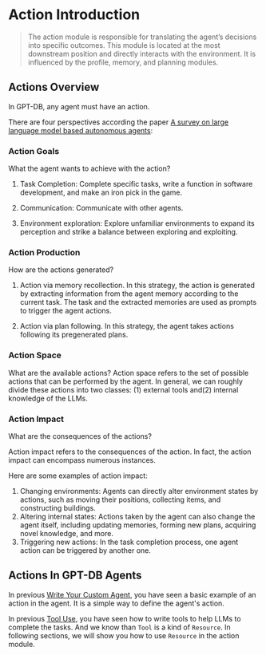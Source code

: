 # Action Introduction

> The action module is responsible for translating the agent’s decisions into specific outcomes. 
> This module is located at the most downstream position and directly interacts with the environment. 
> It is influenced by the profile, memory, and planning modules.

## Actions Overview

In GPT-DB, any agent must have an action.


There are four perspectives according the paper 
[A survey on large language model based autonomous agents](https://link.springer.com/article/10.1007/s11704-024-40231-1):

### Action Goals

What the agent wants to achieve with the action?

1. Task Completion: Complete specific tasks, write a function in software development,
and make an iron pick in the game.

2. Communication: Communicate with other agents.

3. Environment exploration: Explore unfamiliar environments to expand its perception
and strike a balance between exploring and exploiting.

### Action Production

How are the actions generated?
1. Action via memory recollection. In this strategy, the action is generated by 
extracting information from the agent memory according to the current task. The task 
and the extracted memories are used as prompts to trigger the agent actions.

2. Action via plan following. In this strategy, the agent takes actions following its pregenerated plans.

### Action Space

What are the available actions?
Action space refers to the set of possible actions that can be performed by the agent.
In general, we can roughly divide these actions into two classes: 
(1) external tools and(2) internal knowledge of the LLMs.

### Action Impact

What are the consequences of the actions?

Action impact refers to the consequences of the action. In fact, the action impact can encompass numerous instances.

Here are some examples of action impact:
1. Changing environments: Agents can directly alter environment states by actions, such 
as moving their positions, collecting items, and constructing buildings.
2. Altering internal states: Actions taken by the agent can also change the agent itself, 
including updating memories, forming new plans, acquiring novel knowledge, and more.
3. Triggering new actions: In the task completion process, one agent action can be triggered by another one.

## Actions In GPT-DB Agents

In previous [Write Your Custom Agent](../../introduction/custom_agents#create-a-custom-action), 
you have seen a basic example of an action in the agent. It is a simple way to define the agent's action.


In previous [Tool Use](../../introduction/tools.md), you have seen how to write tools 
to help LLMs to complete the tasks. And we know than `Tool` is a kind of `Resource`.
In following sections, we will show you how to use `Resource` in the action module.
